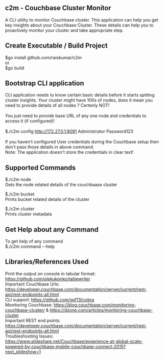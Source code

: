 ## c2m - Couchbase Cluster Monitor
A CLI utility to monitor Couchbase cluster. This application can help you get key insights about your Couchbase Cluster. These details can help you to proactively monitor your cluster and take appropriate step. 

## Create Executable / Build Project
$go install github.com/raiskumar/c2m
<br/> or
<br/> $go build

## Bootstrap CLI application
CLI application needs to know certain basic details before it starts spitting cluster insights. Your cluster might have 100s of nodes, does it mean you need to provide details of all nodes ? Certenly NOT!
<br />
<br /> You just need to provide base URL of any one node and credentials to access it (if configured)!
<br />
<br/> $./c2m config http://172.27.0.1:8091 Administrator Password123
<br />
<br/> If you haven't configured User credentials during the Couchbase setup then don't pass those details in above command.
<br /> Note: The application doesn't store the credentials in clear text!

## Supported Commands
$./c2m node
<br/> Gets the node related details of the couchbaase cluster

$./c2m bucket
<br/> Prints bucket related details of the cluster

$./c2m cluster
<br/> Prints cluster metadata

## Get Help about any Command
To get help of any command
<br /> $./c2m command --help


## Libraries/References Used
Print the output on console in tabular format: https://github.com/olekukonko/tablewriter
<br />Important Couchbase Urls: https://developer.couchbase.com/documentation/server/current/rest-api/rest-endpoints-all.html
<br />CLI support: https://github.com/spf13/cobra
<br />Monitoring Couchbase: https://blog.couchbase.com/monitoring-couchbase-cluster/ & https://dzone.com/articles/monitoring-couchbase-cluster
<br />Important REST end points: https://developer.couchbase.com/documentation/server/current/rest-api/rest-endpoints-all.html
<br />Troubleshooting Issues: https://www.slideshare.net/Couchbase/experience-at-global-scale-powered-by-couchbase-mobile-couchbase-connect-2015?next_slideshow=1

